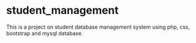 # student_management
This is a project on student database management system using php, css, bootstrap and mysql database.
